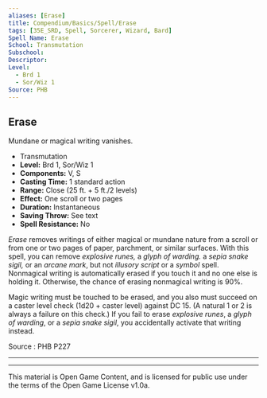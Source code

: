 ```yaml
---
aliases: [Erase]
title: Compendium/Basics/Spell/Erase
tags: [35E_SRD, Spell, Sorcerer, Wizard, Bard]
Spell Name: Erase
School: Transmutation
Subschool: 
Descriptor: 
Level:
  - Brd 1
  - Sor/Wiz 1
Source: PHB
---
```



## Erase

Mundane or magical writing vanishes.

*   Transmutation
*   **Level:** Brd 1, Sor/Wiz 1
*   **Components:** V, S
*   **Casting Time:** 1 standard action
*   **Range:** Close (25 ft. + 5 ft./2 levels)
*   **Effect:** One scroll or two pages
*   **Duration:** Instantaneous
*   **Saving Throw:** See text
*   **Spell Resistance:** No

<p><i>Erase</i> removes writings of either magical or mundane nature from a scroll or from one or two pages of paper, parchment, or similar surfaces. With this spell, you can remove <i>explosive runes,</i> a <i>glyph of warding.</i> a <i>sepia snake sigil,</i> or an <i>arcane mark</i>, but not <i>illusory script</i> or a <i>symbol</i> spell. Nonmagical writing is automatically erased if you touch it and no one else is holding it. Otherwise, the chance of erasing nonmagical writing is 90%.</p><p>Magic writing must be touched to be erased, and you also must succeed on a caster level check (1d20 + caster level) against DC 15. (A natural 1 or 2 is always a failure on this check.) If you fail to erase <i>explosive runes</i>, a <i>glyph of warding</i>, or a <i>sepia snake sigil</i>, you accidentally activate that writing instead.</p>

Source : PHB P227

---

---

This material is Open Game Content, and is licensed for public use under
the terms of the Open Game License v1.0a.
